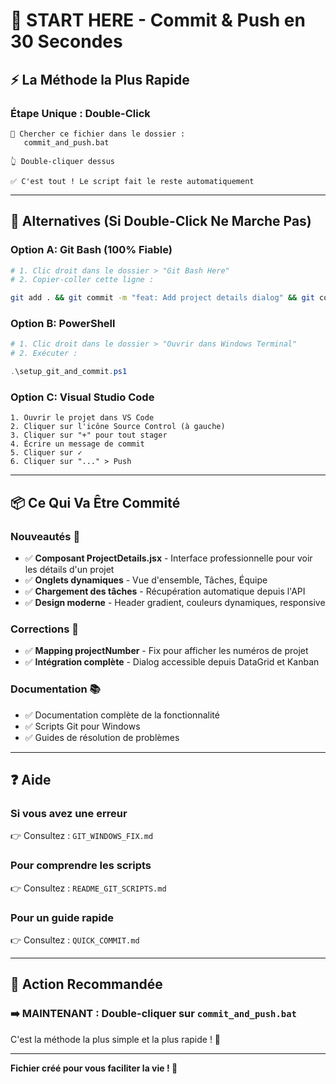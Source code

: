 # 🎯 START HERE - Commit & Push en 30 Secondes

## ⚡ La Méthode la Plus Rapide

### Étape Unique : Double-Click
```
📁 Chercher ce fichier dans le dossier :
   commit_and_push.bat

👆 Double-cliquer dessus

✅ C'est tout ! Le script fait le reste automatiquement
```

---

## 🔄 Alternatives (Si Double-Click Ne Marche Pas)

### Option A: Git Bash (100% Fiable)
```bash
# 1. Clic droit dans le dossier > "Git Bash Here"
# 2. Copier-coller cette ligne :

git add . && git commit -m "feat: Add project details dialog" && git config --global http.sslBackend schannel && git push
```

### Option B: PowerShell
```powershell
# 1. Clic droit dans le dossier > "Ouvrir dans Windows Terminal"
# 2. Exécuter :

.\setup_git_and_commit.ps1
```

### Option C: Visual Studio Code
```
1. Ouvrir le projet dans VS Code
2. Cliquer sur l'icône Source Control (à gauche)
3. Cliquer sur "+" pour tout stager
4. Écrire un message de commit
5. Cliquer sur ✓
6. Cliquer sur "..." > Push
```

---

## 📦 Ce Qui Va Être Commité

### Nouveautés 🎉
- ✅ **Composant ProjectDetails.jsx** - Interface professionnelle pour voir les détails d'un projet
- ✅ **Onglets dynamiques** - Vue d'ensemble, Tâches, Équipe
- ✅ **Chargement des tâches** - Récupération automatique depuis l'API
- ✅ **Design moderne** - Header gradient, couleurs dynamiques, responsive

### Corrections 🔧
- ✅ **Mapping projectNumber** - Fix pour afficher les numéros de projet
- ✅ **Intégration complète** - Dialog accessible depuis DataGrid et Kanban

### Documentation 📚
- ✅ Documentation complète de la fonctionnalité
- ✅ Scripts Git pour Windows
- ✅ Guides de résolution de problèmes

---

## ❓ Aide

### Si vous avez une erreur
👉 Consultez : `GIT_WINDOWS_FIX.md`

### Pour comprendre les scripts
👉 Consultez : `README_GIT_SCRIPTS.md`

### Pour un guide rapide
👉 Consultez : `QUICK_COMMIT.md`

---

## 🎯 Action Recommandée

### ➡️ MAINTENANT : Double-cliquer sur `commit_and_push.bat`

C'est la méthode la plus simple et la plus rapide ! 🚀

---

**Fichier créé pour vous faciliter la vie ! 💙**
